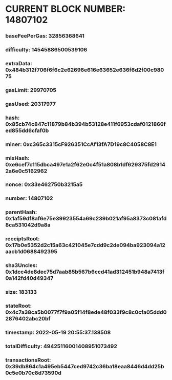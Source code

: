 # CURRENT BLOCK NUMBER: 14807102

### baseFeePerGas: 32856368641
### difficulty: 14545886500539106
### extraData: 0x484b312f706f6f6c2e62696e616e63652e636f6d2f00c98075
### gasLimit: 29970705
### gasUsed: 20317977
### hash: 0x85cb74c847c11879b84b394b53128e411f6953cdaf0121866fed855dd6cfaf0b
### miner: 0xc365c3315cF926351CcAf13fA7D19c8C4058C8E1
### mixHash: 0xe6cef7c115dbca497e1a2f62e0c4f51a808b1df629375fd29142a6e0c5162962
### nonce: 0x33e462750b3215a5
### number: 14807102
### parentHash: 0x1af59df8af6e75e39923554a69c239b021af95a8373c081afd8ca531042d9a8a
### receiptsRoot: 0x17b0e5352d2c15a63c421045e7cdd9c2de094ba923094a12aacb1d0688492395
### sha3Uncles: 0x1dcc4de8dec75d7aab85b567b6ccd41ad312451b948a7413f0a142fd40d49347
### size: 183133
### stateRoot: 0x4c7a38ca5b0077f7f9a05f14f8ede48f033f9c8c0cfa05ddd02876402abc20bf
### timestamp: 2022-05-19 20:55:37.138508
### totalDifficulty: 49425116001408951073492
### transactionsRoot: 0x39db864c1a495eb5447ced9742c36ba18eaa8446d4dd25b0c5e0b70c8d73590d

